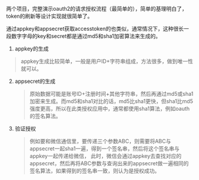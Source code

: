 两个项目，完整演示oauth2的请求授权流程（最简单的），简单的基理明白了，token的刷新等设计实现就很简单了。



通过appkey和appsecret获取accesstoken的也类似，通常情况下，这种很长一段数字字母的key和secret都是通过md5和sha1加密算法来生成的。





1.  appkey的生成

   > appkey生成比较简单，一般是用户ID+字符串组成，方法很多，做到唯一性就可以。

2. appsecret的生成

   > 原始数据可能是账号ID+注册时间+其他字符串，然后再通过md5或sha1加密来生成。而md5和sha1对比的话，md5比sha1更快，但sha1比md5强度更高，所以在此类授权应用中，通常都使用sha1算法，例如oauth的签名算法。

3. 验证授权

   > 例如要和微信通信里，要传递三个参数ABC，则需要将ABC与appsecret一起sha1一遍，得到一个签名串，然后将这个签名串与appkey一起传递给微信，
   > 此时，微信会通过appkey去查找对应的appsecret，然后再将ABC参数与查询出来的appsecret做一遍相同的签名算法，如果得到的签名串一致，则认为是授权成功。